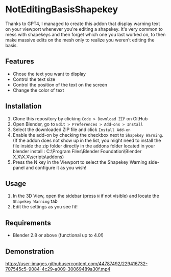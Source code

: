 # NotEditingBasisShapekey
Thanks to GPT4, I managed to create this addon that display warning text on your viewport whenever you're editing a shapekey. It's very common to mess with shapekeys and then forget which one you last worked on, to then make massive edits on the mesh only to realize you weren't editing the basis.


## Features

- Chose the text you want to display
- Control the text size
- Control the position of the text on the screen
- Change the color of text

## Installation

1. Clone this repository by clicking `Code > Download ZIP` on GitHub
2. Open Blender, go to `Edit > Preferences > Add-ons > Install`
3. Select the downloaded ZIP file and click `Install Add-on`
4. Enable the add-on by checking the checkbox next to `Shapekey Warning`. (If the addon does not show up in the list, you might need to install the file inside the zip folder directly in the addons folder located in your blender install : C:\Program Files\Blender Foundation\Blender X.X\X.X\scripts\addons)
5. Press the N key in the Viewport to select the Shapekey Warning side-panel and configure it as you wish!

## Usage

1. In the 3D View, open the sidebar (press `N` if not visible) and locate the `Shapekey Warning` tab
2. Edit the settings as you see fit!

## Requirements

- Blender 2.8 or above (functional up to 4.0!)

## Demonstration
https://user-images.githubusercontent.com/44787492/229416732-707545c5-9084-4c29-a009-30069489a30f.mp4
